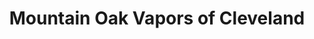 ---
title: "Mountain Oak Vapors of Cleveland"
url: /cleveland/mountain-oak-vapors-of-cleveland/
shop: E-Zigaretten
---